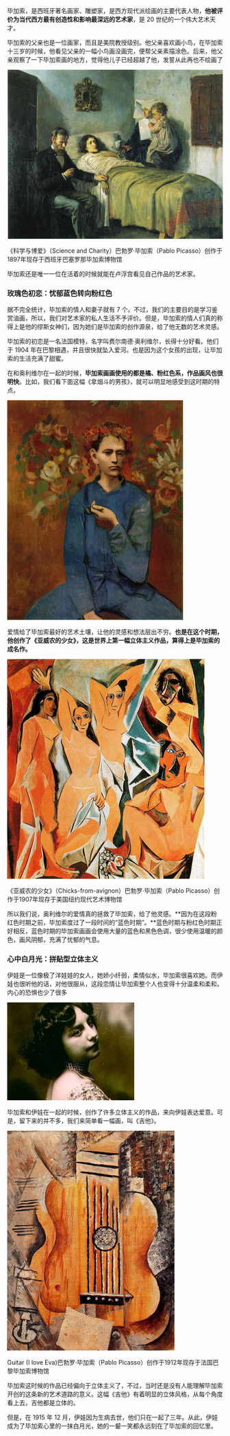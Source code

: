 毕加索，是西班牙著名画家、雕塑家，是西方现代派绘画的主要代表人物，**他被评价为当代西方最有创造性和影响最深远的艺术家**，是 20 世纪的一个伟大艺术天才。

毕加索的父亲也是一位画家，而且是美院教授级别。他父亲喜欢画小鸟，在毕加索十三岁的时候，他看见父亲的一幅小鸟画没画完，便帮父亲素描涂色。后来，他父亲观察了一下毕加索画的地方，觉得他儿子已经超越了他，发誓从此再也不绘画了

<img src="./images/bf1cbd5a8fcac974ac137f9484060a65.jpg" alt="img" style="zoom:50%;" />

《科学与博爱》（Science and Charity）巴勃罗·毕加索（Pablo Picasso）创作于1897年现存于西班牙巴塞罗那毕加索博物馆

毕加索还是唯一一位在活着的时候就能在卢浮宫看见自己作品的艺术家。

### 玫瑰色初恋：忧郁蓝色转向粉红色 ###

据不完全统计，毕加索的情人和妻子就有 7 个。不过，我们的主要目的是学习鉴赏油画，所以，我们对艺术家的私人生活不予评价。但是，毕加索的情人们真的称得上是他的缪斯女神们，因为她们是毕加索的创作源泉，给了他无数的艺术灵感。

毕加索的初恋是一名法国模特，名字叫费尔南德·奥利维尔，长得十分好看。他们于 1904 年在巴黎相遇，并且很快就坠入爱河。也是因为这个女孩的出现，让毕加索的生活充满了甜蜜。

在和奥利维尔在一起的时候，**毕加索画画使用的都是橘、粉红色系，作品画风也很明快**。比如，我们看下面这幅《拿烟斗的男孩》，就可以明显地感受到这时期的特点。

<img src="./images/e760d51b1ff73832d6390563a363cce7.jpg" alt="img" style="zoom:50%;" />

爱情给了毕加索最好的艺术土壤，让他的灵感和想法层出不穷。**也是在这个时期，他创作了《亚威农的少女》，这是世界上第一幅立体主义作品，算得上是毕加索的成名作。**

<img src="./images/8139801265df34da09e572d80f3e1b1e.jpg" alt="img" style="zoom:50%;" />

《亚威农的少女》（Chicks-from-avignon）巴勃罗·毕加索（Pablo Picasso）创作于1907年现存于美国纽约现代艺术博物馆

所以我们说，奥利维尔的爱情真的拯救了毕加索，给了他灵感。**因为在这段粉红色时期之前，毕加索度过了一段时间的“蓝色时期”。**蓝色时期与粉红色时期正好相反，蓝色时期的毕加索画画会使用大量的蓝色和黑色色调，很少使用温暖的颜色，画风阴郁，充满了忧郁的气息。

### 心中白月光：拼贴型立体主义 ###

伊娃是一位像极了洋娃娃的女人，她娇小纤弱，柔情似水，毕加索很喜欢她。而伊娃也很听他的话，对他很服从，这段恋情让毕加索整个人也变得十分温柔和柔和，内心的恐惧也少了很多

![img](./images/edc569e24b8607b89ac40bd07e5e165b.png)

毕加索和伊娃在一起的时候，创作了许多立体主义的作品，来向伊娃表达爱意。可是，留下来的并不多，我们来简单看一幅画，叫《吉他》。

<img src="./images/b32af8e15b7be6dd56773ddb48deyydb.jpg" alt="img" style="zoom:50%;" />

Guitar (I love Eva)巴勃罗·毕加索（Pablo Picasso）创作于1912年现存于法国巴黎毕加索博物馆

毕加索这时候的作品已经偏向于立体主义了，不过，当时还是没有人能理解毕加索开创的这条新的艺术道路的意义。这幅《吉他》有着明显的立体风格，从每个角度看上去，吉他都是立体的。

但是，在 1915 年 12 月，伊娃因为生病去世，他们只在一起了三年。从此，伊娃成为了毕加索心里的一抹白月光，她的一颦一笑都永远刻在了毕加索的回忆里。













